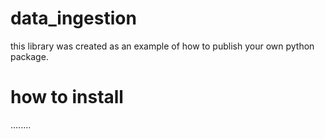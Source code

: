 # data_ingestion

this library was created as an example of how to publish your own python package.

# how to install
........